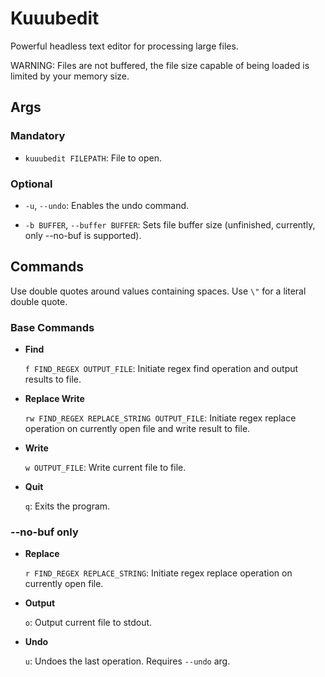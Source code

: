 # Kuuubedit

Powerful headless text editor for processing large files.

WARNING: Files are not buffered, the file size capable of being loaded is limited by your memory size.

## Args

### Mandatory

- `kuuubedit FILEPATH`: File to open.

### Optional

- `-u`, `--undo`: Enables the undo command.

- `-b BUFFER`, `--buffer BUFFER`: Sets file buffer size (unfinished, currently, only --no-buf is supported).

## Commands

Use double quotes around values containing spaces. Use `\"` for a literal double quote.

### Base Commands

- **Find**

    `f FIND_REGEX OUTPUT_FILE`: Initiate regex find operation and output results to file.

- **Replace Write**

    `rw FIND_REGEX REPLACE_STRING OUTPUT_FILE`: Initiate regex replace operation on currently open file and write result to file.

- **Write**

    `w OUTPUT_FILE`: Write current file to file.

- **Quit**

    `q`: Exits the program.

### --no-buf only

- **Replace**

    `r FIND_REGEX REPLACE_STRING`: Initiate regex replace operation on currently open file.

- **Output**

    `o`: Output current file to stdout.

- **Undo**

    `u`: Undoes the last operation. Requires `--undo` arg.
